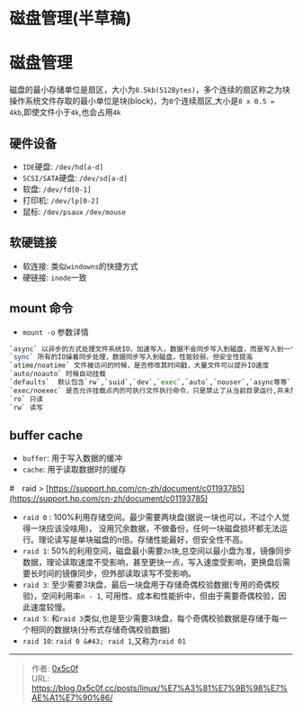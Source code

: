 # 磁盘管理(半草稿)


# 磁盘管理  
磁盘的最小存储单位是扇区，大小为`0.5kb(512Bytes)`，多个连续的扇区称之为块 
操作系统文件存取的最小单位是块(block)，为`8`个连续扇区,大小是`8 x 0.5 = 4kb`,即使文件小于`4k`,也会占用`4k` 

## 硬件设备 
- `IDE`硬盘: `/dev/hd[a-d]`   
- `SCSI/SATA`硬盘: `/dev/sd[a-d]`   
- 软盘: `/dev/fd[0-1]` 
- 打印机: `/dev/lp[0-2]`
- 鼠标: `/dev/psaux`  `/dev/mouse`  

## 软硬链接 
- 软连接: 类似`windowns`的快捷方式 
- 硬链接: `inode`一致  

## mount 命令
- `mount -o` 参数详情 
```bash
`async` 以异步的方式处理文件系统IO，加速写入，数据不会同步写入到磁盘，而是写入到一个缓冲区，提供系统性能，但损失安全性。 
`sync` 所有的IO操着同步处理，数据同步写入到磁盘，性能较弱，但安全性提高 
`atime/noatime` 文件被访问的时候，是否修改其时间戳，大量文件可以提升IO速度 
`auto/noauto` 时候自动挂载  
`defaults`  默认包含`rw`,`suid`,`dev`,`exec`,`auto`,`nouser`,`async等等` 
`exec/noexec` 是否允许挂载点内的可执行文件执行命令，只是禁止了从当前目录运行,并未禁止通过指定`bash`解释器来运行  
`ro` 只读
`rw` 读写 
```
## buffer cache

- `buffer`: 用于写入数据的缓冲 
- `cache`: 用于读取数据时的缓存

#　raid 
&gt; [https://support.hp.com/cn-zh/document/c01193785](https://support.hp.com/cn-zh/document/c01193785)    

- `raid 0` : 100%利用存储空间。最少需要两块盘(据说一块也可以，不过个人觉得一块应该没啥用)， 没用冗余数据，不做备份，任何一块磁盘损坏都无法运行。理论读写是单块磁盘的n倍。存储性能最好，但安全性不高。 
- `raid 1`: 50%的利用空间，磁盘最小需要`2n`块,总空间以最小盘为准，镜像同步数据，理论读取速度不受影响，甚至更快一点，写入速度受影响，更换盘后需要长时间的镜像同步，但外部读取读写不受影响。 
- `raid 3`: 至少需要3块盘，最后一块盘用于存储奇偶校验数据(专用的奇偶校验)，空间利用率`n - 1`,  可用性、成本和性能折中，但由于需要奇偶校验，因此速度较慢。 
- `raid 5`: 和`raid 3`类似,也是至少需要3块盘，每个奇偶校验数据是存储于每一个相同的数据块(分布式存储奇偶校验数据)
- `raid 10`: `raid 0 &#43; raid 1`,又称为`raid 01`



---

> 作者: [0x5c0f](https://blog.0x5c0f.cc)  
> URL: https://blog.0x5c0f.cc/posts/linux/%E7%A3%81%E7%9B%98%E7%AE%A1%E7%90%86/  

